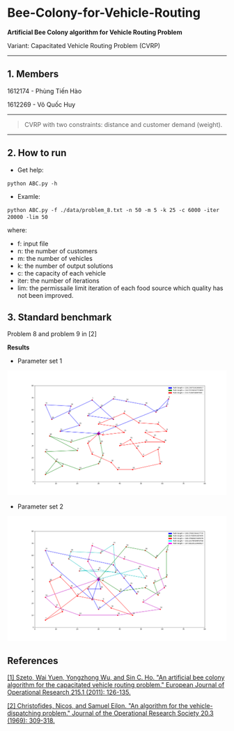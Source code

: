 # Bee-Colony-for-Vehicle-Routing
**Artificial Bee Colony algorithm for Vehicle Routing Problem**

Variant: Capacitated Vehicle Routing Problem (CVRP)

---

## 1. Members

1612174 - Phùng Tiến Hào

1612269 - Võ Quốc Huy

---

> CVRP with two constraints: distance and customer demand (weight).

---

## 2. How to run

- Get help:
```
python ABC.py -h
```

- Examle:
```
python ABC.py -f ./data/problem_8.txt -n 50 -m 5 -k 25 -c 6000 -iter 20000 -lim 50
```

where:
- f: input file
- n: the number of customers
- m: the number of vehicles
- k: the number of output solutions
- c: the capacity of each vehicle
- iter: the number of iterations
- lim: the permissaile limit iteration of each food source which quality has not been improved. 

## 3. Standard benchmark 

Problem 8 and problem 9 in [2]


**Results**

- Parameter set 1

![](images/50_5_10_8000_50000_50.png)

- Parameter set 2

![](images/50_5_20_8000_50000_50_0.1diff.png)


## References

[[1] Szeto, Wai Yuen, Yongzhong Wu, and Sin C. Ho. "An artificial bee colony algorithm for the capacitated vehicle routing problem." European Journal of Operational Research 215.1 (2011): 126-135.](http://citeseerx.ist.psu.edu/viewdoc/download?doi=10.1.1.457.8027&rep=rep1&type=pdf) 

[[2] Christofides, Nicos, and Samuel Eilon. "An algorithm for the vehicle-dispatching problem." Journal of the Operational Research Society 20.3 (1969): 309-318.](https://link.springer.com/article/10.1057/jors.1969.75)
